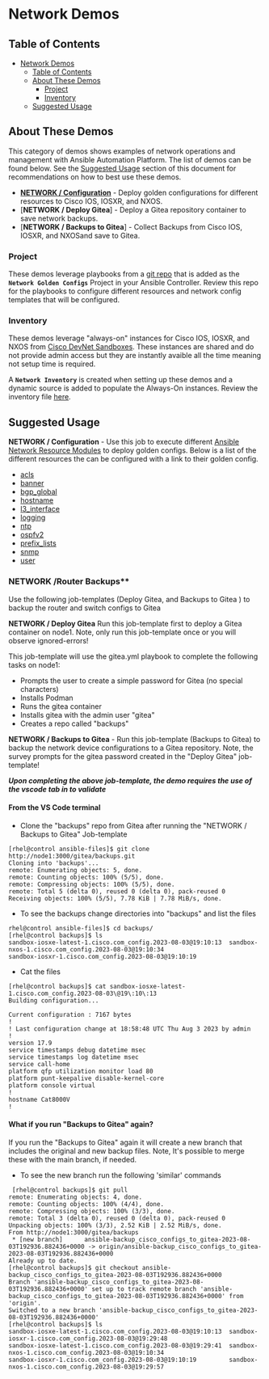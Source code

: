 # Network Demos

## Table of Contents
- [Network Demos](#network-demos)
  - [Table of Contents](#table-of-contents)
  - [About These Demos](#about-these-demos)
    - [Project](#project)
    - [Inventory](#inventory)
  - [Suggested Usage](#suggested-usage)

## About These Demos
This category of demos shows examples of network operations and management with Ansible Automation Platform. The list of demos can be found below. See the [Suggested Usage](#suggested-usage) section of this document for recommendations on how to best use these demos.
- [**NETWORK / Configuration**](https://github.com/nleiva/ansible-net-modules/blob/main/main.yml) - Deploy golden configurations for different resources to Cisco IOS, IOSXR, and NXOS.
- [**NETWORK / Deploy Gitea**] - Deploy a Gitea repository container to save network backups.
- [**NETWORK / Backups to Gitea**] - Collect Backups from Cisco IOS, IOSXR, and NXOSand save to Gitea. 

### Project

These demos leverage playbooks from a [git repo](https://github.com/nleiva/ansible-net-modules) that is added as the **`Network Golden Configs`** Project in your Ansible Controller. Review this repo for the playbooks to configure different resources and network config templates that will be configured.

### Inventory

These demos leverage "always-on" instances for Cisco IOS, IOSXR, and NXOS from [Cisco DevNet Sandboxes](https://developer.cisco.com/docs/sandbox/#!getting-started/always-on-sandboxes). These instances are shared and do not provide admin access but they are instantly avaible all the time meaning not setup time is required.

A **`Network Inventory`** is created when setting up these demos and a dynamic source is added to populate the Always-On instances. Review the inventory file [here](https://github.com/nleiva/ansible-net-modules/blob/main/hosts).

## Suggested Usage

**NETWORK / Configuration** - Use this job to execute different [Ansible Network Resource Modules](https://docs.ansible.com/ansible/latest/network/user_guide/network_resource_modules.html) to deploy golden configs. Below is a list of the different resources the can be configured with a link to their golden config.
  - [acls](https://github.com/nleiva/ansible-net-modules/blob/main/acls.cfg)
  - [banner](https://github.com/nleiva/ansible-net-modules/blob/main/banner.cfg)
  - [bgp_global](https://github.com/nleiva/ansible-net-modules/blob/main/bgp_global.cfg)
  - [hostname](https://github.com/nleiva/ansible-net-modules/blob/main/hostname.cfg)
  - [l3_interface](https://github.com/nleiva/ansible-net-modules/blob/main/l3_interface.cfg)
  - [logging](https://github.com/nleiva/ansible-net-modules/blob/main/logging.cfg)
  - [ntp](https://github.com/nleiva/ansible-net-modules/blob/main/ntp.cfg)
  - [ospfv2](https://github.com/nleiva/ansible-net-modules/blob/main/ospfv2.cfg)
  - [prefix_lists](https://github.com/nleiva/ansible-net-modules/blob/main/prefix_lists.cfg)
  - [snmp](https://github.com/nleiva/ansible-net-modules/blob/main/snmp.cfg)
  - [user](https://github.com/nleiva/ansible-net-modules/blob/main/user.cfg)

### NETWORK /Router Backups**
Use the following job-templates (Deploy Gitea, and Backups to Gitea ) to backup the router and switch configs to Gitea 

**NETWORK / Deploy Gitea** Run this job-template first to deploy a Gitea container on node1.
Note, only run this job-template once or you will observe ignored-errors!

This job-template will use the gitea.yml playbook to complete the following tasks on node1:
- Prompts the user to create a simple password for Gitea (no special characters)
- Installs Podman 
- Runs the gitea container
- Installs gitea with the admin user "gitea"
- Creates a repo called "backups"

**NETWORK / Backups to Gitea** - Run this job-template (Backups to Gitea) to backup the network device configurations to a Gitea repository.
Note, the survey prompts for the gitea password created in the "Deploy Gitea" job-template!

***Upon completing the above job-template, the demo requires the use of the vscode tab in to validate***

#### From the VS Code terminal ####
- Clone the "backups" repo from Gitea after running the "NETWORK / Backups to Gitea" Job-template
```
[rhel@control ansible-files]$ git clone http://node1:3000/gitea/backups.git
Cloning into 'backups'...
remote: Enumerating objects: 5, done.
remote: Counting objects: 100% (5/5), done.
remote: Compressing objects: 100% (5/5), done.
remote: Total 5 (delta 0), reused 0 (delta 0), pack-reused 0
Receiving objects: 100% (5/5), 7.78 KiB | 7.78 MiB/s, done.
```
- To see the backups change directories into "backups" and list the files
```
rhel@control ansible-files]$ cd backups/
[rhel@control backups]$ ls
sandbox-iosxe-latest-1.cisco.com_config.2023-08-03@19:10:13  sandbox-nxos-1.cisco.com_config.2023-08-03@19:10:34
sandbox-iosxr-1.cisco.com_config.2023-08-03@19:10:19
```
- Cat the files
```
[rhel@control backups]$ cat sandbox-iosxe-latest-1.cisco.com_config.2023-08-03\@19\:10\:13 
Building configuration...

Current configuration : 7167 bytes
!
! Last configuration change at 18:58:48 UTC Thu Aug 3 2023 by admin
!
version 17.9
service timestamps debug datetime msec
service timestamps log datetime msec
service call-home
platform qfp utilization monitor load 80
platform punt-keepalive disable-kernel-core
platform console virtual
!
hostname Cat8000V
!
``` 
#### What if you run "Backups to Gitea" again? ####
If you run the "Backups to Gitea" again it will create a new branch that includes the original and new backup files.
Note, It's possible to merge these with the main branch, if needed.

- To see the new branch run the following 'similar' commands
```
 [rhel@control backups]$ git pull
remote: Enumerating objects: 4, done.
remote: Counting objects: 100% (4/4), done.
remote: Compressing objects: 100% (3/3), done.
remote: Total 3 (delta 0), reused 0 (delta 0), pack-reused 0
Unpacking objects: 100% (3/3), 2.52 KiB | 2.52 MiB/s, done.
From http://node1:3000/gitea/backups
 * [new branch]      ansible-backup_cisco_configs_to_gitea-2023-08-03T192936.882436+0000 -> origin/ansible-backup_cisco_configs_to_gitea-2023-08-03T192936.882436+0000
Already up to date.
[rhel@control backups]$ git checkout ansible-backup_cisco_configs_to_gitea-2023-08-03T192936.882436+0000
Branch 'ansible-backup_cisco_configs_to_gitea-2023-08-03T192936.882436+0000' set up to track remote branch 'ansible-backup_cisco_configs_to_gitea-2023-08-03T192936.882436+0000' from 'origin'.
Switched to a new branch 'ansible-backup_cisco_configs_to_gitea-2023-08-03T192936.882436+0000'
[rhel@control backups]$ ls
sandbox-iosxe-latest-1.cisco.com_config.2023-08-03@19:10:13  sandbox-iosxr-1.cisco.com_config.2023-08-03@19:29:48
sandbox-iosxe-latest-1.cisco.com_config.2023-08-03@19:29:41  sandbox-nxos-1.cisco.com_config.2023-08-03@19:10:34
sandbox-iosxr-1.cisco.com_config.2023-08-03@19:10:19         sandbox-nxos-1.cisco.com_config.2023-08-03@19:29:57
```


